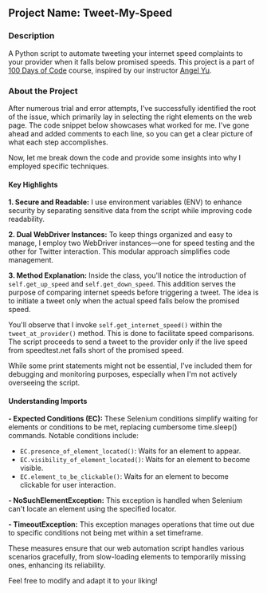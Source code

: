 ## Project Name: Tweet-My-Speed

### Description
A Python script to automate tweeting your internet speed complaints to your provider when it falls below promised speeds. This project is a part of [100 Days of Code](https://www.udemy.com/course/100-days-of-code/) course, inspired by our instructor [Angel Yu](https://github.com/angelabauer).

### About the Project

After numerous trial and error attempts, I've successfully identified the root of the issue, which primarily lay in selecting the right elements on the web page. The code snippet below showcases what worked for me. I've gone ahead and added comments to each line, so you can get a clear picture of what each step accomplishes.

Now, let me break down the code and provide some insights into why I employed specific techniques.

#### Key Highlights

**1. Secure and Readable:** I use environment variables (ENV) to enhance security by separating sensitive data from the script while improving code readability.

**2. Dual WebDriver Instances:** To keep things organized and easy to manage, I employ two WebDriver instances—one for speed testing and the other for Twitter interaction. This modular approach simplifies code management.

**3. Method Explanation:** Inside the class, you'll notice the introduction of `self.get_up_speed` and `self.get_down_speed`. This addition serves the purpose of comparing internet speeds before triggering a tweet. The idea is to initiate a tweet only when the actual speed falls below the promised speed.

You'll observe that I invoke `self.get_internet_speed()` within the `tweet_at_provider()` method. This is done to facilitate speed comparisons. The script proceeds to send a tweet to the provider only if the live speed from speedtest.net falls short of the promised speed.

While some print statements might not be essential, I've included them for debugging and monitoring purposes, especially when I'm not actively overseeing the script.

#### Understanding Imports

**- Expected Conditions (EC):** These Selenium conditions simplify waiting for elements or conditions to be met, replacing cumbersome time.sleep() commands. Notable conditions include:

- `EC.presence_of_element_located()`: Waits for an element to appear.
- `EC.visibility_of_element_located()`: Waits for an element to become visible.
- `EC.element_to_be_clickable()`: Waits for an element to become clickable for user interaction.

**- NoSuchElementException:** This exception is handled when Selenium can't locate an element using the specified locator.

**- TimeoutException:** This exception manages operations that time out due to specific conditions not being met within a set timeframe.

These measures ensure that our web automation script handles various scenarios gracefully, from slow-loading elements to temporarily missing ones, enhancing its reliability.

Feel free to modify and adapt it to your liking!
